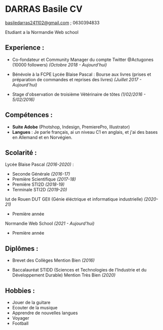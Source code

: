 # DARRAS Basile CV 
basiledarras241102@gmail.com ; 0630394833 

Etudiant a la Normandie Web school 

## Experience : 

* Co-fondateur et Community Manager du compte Twitter @Actugones (10000 followers)
*(Octobre 2018 - Aujourd'hui)*

* Bénévole à la FCPE Lycée Blaise Pascal :  Bourse aux livres (prises et préparation de commandes et reprises des livres) *(Juillet 2017 - Aujourd'hui)*

* Stage d'observation de troisième Vétérinaire de tôtes *(1/02/2016 - 5/02/2016)*

## Compétences : 
 * **Suite Adobe** (Photshop, Indesign, PremierePro, Illustrator)
 * **Langues** : Je parle français, ai un niveau C1 en anglais, et j'ai des bases en Allemand et en Norvégien.  

## Scolarité :
Lycée Blaise Pascal *(2016-2020)* :
* Seconde Générale *(2016-17)*
* Première Scientifique *(2017-18)*
* Première STI2D *(2018-19)*
* Terminale STI2D *(2019-20)*

Iut de Rouen DUT GEII (Génie éléctrique et informatique industrielle) *(2020-21)*
* Première année 

Normandie Web School *(2021 - Aujourd'hui)*
* Première année

## Diplômes :
* Brevet des Collèges Mention Bien *(2016)*

* Baccalauréat STIDD (Sciences et Technologies de l'Industrie et du Développement Durable) Mention Très Bien *(2020)*

## Hobbies :
 * Jouer de la guitare 
 * Ecouter de la musique 
 * Apprendre de nouvelles langues
 * Voyager 
 * Football 


